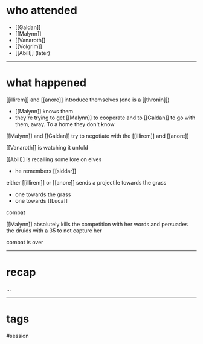 # who attended

- [[Galdan]]
- [[Malynn]]
- [[Vanaroth]]
- [[Volgrim]]
- [[Abill]] (later)

---
# what happened

[[illirem]] and [[anore]] introduce themselves (one is a [[thronin]])
- [[Malynn]] knows them
- they're trying to get [[Malynn]] to cooperate and to [[Galdan]] to go with them, away. To a home they don't know

[[Malynn]] and [[Galdan]] try to negotiate with the [[illirem]] and [[anore]]

[[Vanaroth]] is watching it unfold

[[Abill]] is recalling some lore on elves
- he remembers [[siddar]]

either [[illirem]] or [[anore]] sends a projectile towards the grass
- one towards the grass
- one towards [[Luca]]

combat

[[Malynn]] absolutely kills the competition with her words and persuades the druids with a 35 to not capture her 

combat is over


 


---
# recap

...

---
# tags

#session